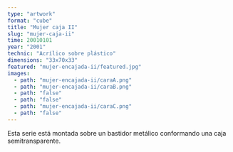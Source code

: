 ```yaml
---
type: "artwork"
format: "cube"
title: "Mujer caja II"
slug: "mujer-caja-ii"
time: 20010101
year: "2001"
technic: "Acrílico sobre plástico"
dimensions: "33x70x33"
featured: "mujer-encajada-ii/featured.jpg"
images:
  - path: "mujer-encajada-ii/caraA.png"
  - path: "mujer-encajada-ii/caraB.png"
  - path: "false"
  - path: "false"
  - path: "mujer-encajada-ii/caraC.png"
  - path: "false"
---
```

Esta serie está montada sobre un bastidor metálico conformando una caja
semitransparente.